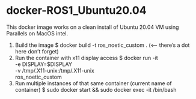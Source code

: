 # docker-ROS1_Ubuntu20.04
This docker image works on a clean install of Ubuntu 20.04 VM using Parallels on MacOS intel.

1. Build the image
	$ docker build -t ros_noetic_custom .   (<— there’s a dot here don’t forget)
2. Run the container with x11 display access
	$ docker run -it \
  -e DISPLAY=$DISPLAY \
  -v /tmp/.X11-unix:/tmp/.X11-unix \
  ros_noetic_custom
3. Run multiple instances of that same container (current name of container)
	$ sudo docker start <container-name> && sudo docker exec -it <container-name> /bin/bash

